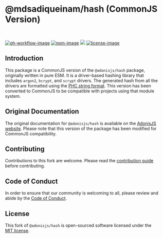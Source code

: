 # @mdsadiqueinam/hash (CommonJS Version)

<br />

[![gh-workflow-image]][gh-workflow-url] [![npm-image]][npm-url] ![][typescript-image] [![license-image]][license-url]

## Introduction
This package is a CommonJS version of the `@adonisjs/hash` package, originally written in pure ESM. It is a driver-based hashing library that includes `argon2`, `bcrypt`, and `scrypt` drivers. The generated hash from all the drivers are formatted using the [PHC string format](https://github.com/P-H-C/phc-string-format/blob/master/phc-sf-spec.md). This version has been converted to CommonJS to be compatible with projects using that module system.

## Original Documentation
The original documentation for `@adonisjs/hash` is available on the [AdonisJS website](https://docs.adonisjs.com/guides/hashing). Please note that this version of the package has been modified for CommonJS compatibility.

## Contributing
Contributions to this fork are welcome. Please read the [contribution guide](https://github.com/yourusername/.github/blob/main/docs/CONTRIBUTING.md) before contributing.

## Code of Conduct
In order to ensure that our community is welcoming to all, please review and abide by the [Code of Conduct](https://github.com/yourusername/.github/blob/main/docs/CODE_OF_CONDUCT.md).

## License
This fork of `@adonisjs/hash` is open-sourced software licensed under the [MIT license](LICENSE.md).

[gh-workflow-image]: https://img.shields.io/github/actions/workflow/status/yourusername/hash/checks.yml?style=for-the-badge
[gh-workflow-url]: https://github.com/yourusername/hash/actions/workflows/checks.yml "Github action"

[typescript-image]: https://img.shields.io/badge/Typescript-294E80.svg?style=for-the-badge&logo=typescript
[typescript-url]:  "typescript"

[npm-image]: https://img.shields.io/npm/v/@yourusername/hash.svg?style=for-the-badge&logo=npm
[npm-url]: https://npmjs.org/package/@yourusername/hash "npm"

[license-image]: https://img.shields.io/npm/l/@yourusername/hash?color=blueviolet&style=for-the-badge
[license-url]: LICENSE.md "license"
